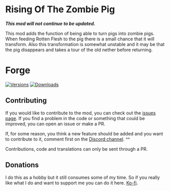 # Rising Of The Zombie Pig

***This mod will not continue to be updated.***

This mod adds the function of being able to turn pigs into zombie pigs.
When feeding Rotten Flesh to the pig there is a small chance that it will transform.
Also this transformation is somewhat unstable and it may be that the pig disappears and takes a tour of the old nether before returning.

# Forge

[![Versions](https://cf.way2muchnoise.eu/versions/481103.svg)](https://www.curseforge.com/minecraft/mc-mods/rising-of-the-zombie-pig) [![Downloads](http://cf.way2muchnoise.eu/full_481103_downloads.svg)](https://www.curseforge.com/minecraft/mc-mods/rising-of-the-zombie-pig)

## Contributing

If you would like to contribute to the mod, you can check out the [issues page](https://github.com/Cozary/rising_of_the_zombie_pig/issues). If you find a problem in the code or something that could be improved, you can open an issue or make a PR.

If, for some reason, you think a new feature should be added and you want to contribute to it, comment first on the [Discord channel](https://discord.com/invite/eGWSpyDyty). ^^

Contributions, code and translations can only be sent through a PR.

## Donations

I do this as a hobby but it still consumes some of my time. So if you really like what I do and want to support me you can do it here. [Ko-fi](https://ko-fi.com/cozary).
